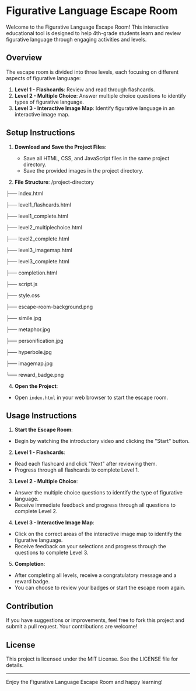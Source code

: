 # Figurative Language Escape Room

Welcome to the Figurative Language Escape Room! This interactive educational tool is designed to help 4th-grade students learn and review figurative language through engaging activities and levels.

## Overview

The escape room is divided into three levels, each focusing on different aspects of figurative language:
1. **Level 1 - Flashcards**: Review and read through flashcards.
2. **Level 2 - Multiple Choice**: Answer multiple choice questions to identify types of figurative language.
3. **Level 3 - Interactive Image Map**: Identify figurative language in an interactive image map.

## Setup Instructions

1. **Download and Save the Project Files**:
   - Save all HTML, CSS, and JavaScript files in the same project directory.
   - Save the provided images in the project directory.

2. **File Structure**:
 /project-directory

├── index.html

├── level1_flashcards.html

├── level1_complete.html

├── level2_multiplechoice.html

├── level2_complete.html

├── level3_imagemap.html

├── level3_complete.html

├── completion.html

├── script.js

├── style.css

├── escape-room-background.png

├── simile.jpg

├── metaphor.jpg

├── personification.jpg

├── hyperbole.jpg

├── imagemap.jpg

└── reward_badge.png


4. **Open the Project**:
- Open `index.html` in your web browser to start the escape room.

## Usage Instructions

1. **Start the Escape Room**:
- Begin by watching the introductory video and clicking the "Start" button.

2. **Level 1 - Flashcards**:
- Read each flashcard and click "Next" after reviewing them.
- Progress through all flashcards to complete Level 1.

3. **Level 2 - Multiple Choice**:
- Answer the multiple choice questions to identify the type of figurative language.
- Receive immediate feedback and progress through all questions to complete Level 2.

4. **Level 3 - Interactive Image Map**:
- Click on the correct areas of the interactive image map to identify the figurative language.
- Receive feedback on your selections and progress through the questions to complete Level 3.

5. **Completion**:
- After completing all levels, receive a congratulatory message and a reward badge.
- You can choose to review your badges or start the escape room again.

## Contribution

If you have suggestions or improvements, feel free to fork this project and submit a pull request. Your contributions are welcome!

## License

This project is licensed under the MIT License. See the LICENSE file for details.

---

Enjoy the Figurative Language Escape Room and happy learning!
